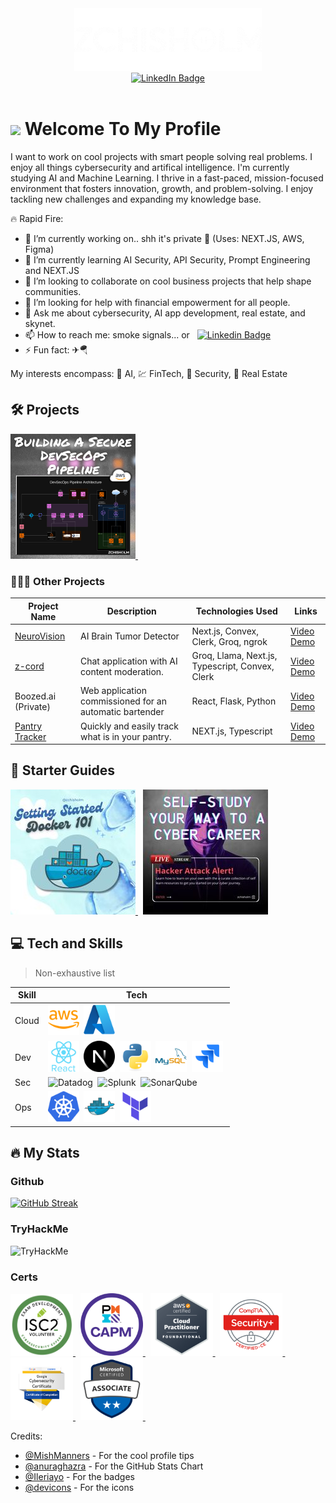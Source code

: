 <div id="header" align="center">
  <img src="./assets/imgs/logo-gif.gif" width="300"/> <br>
  <div id="badges">
    <a href="https://linkedin.com/in/zchisholm">
      <img src="https://img.shields.io/badge/LinkedIn-blue?style=for-the-badge&logo=linkedin&logoColor=white" alt="LinkedIn Badge"/>
    </a>
  </div>
  <img src="https://komarev.com/ghpvc/?username=zchisholm&style=flat-square&color=blue" alt=""/>
</div>

# <img src="https://media.giphy.com/media/hvRJCLFzcasrR4ia7z/giphy.gif" width="30px"/> Welcome To My Profile

I want to work on cool projects with smart people solving real problems. I enjoy all things cybersecurity and artifical intelligence. I'm currently studying AI and Machine Learning. I thrive in a fast-paced, mission-focused environment that fosters innovation, growth, and problem-solving. I enjoy tackling new challenges and expanding my knowledge base.

🔥 Rapid Fire:

- 🔭 I’m currently working on.. shh it's private 🤫 (Uses: NEXT.JS, AWS, Figma)
- 🌱 I’m currently learning AI Security, API Security, Prompt Engineering and NEXT.JS
- 👯 I’m looking to collaborate on cool business projects that help shape communities.
- 🤔 I’m looking for help with financial empowerment for all people.
- 💬 Ask me about cybersecurity, AI app development, real estate, and skynet.
- 📫 How to reach me: smoke signals... or &nbsp; [![Linkedin Badge](https://img.shields.io/badge/-zchisholm-blue?style=flat&logo=Linkedin&logoColor=white)](https://www.linkedin.com/in/zchisholm)&nbsp;
- ⚡ Fun fact: ✈🪂

My interests encompass: 🤖 AI, 💹 FinTech, 🔐 Security, 🏡 Real Estate 

## 🛠 Projects
<div id="starter-guides">
  <a href="https://github.com/zchisholm/DevOps-Pipeline-for-CI-CD">
    <img src="./assets/imgs/DevSecOps-Project-Feature.png" width="200" alt="DevSecOps Pipeline in AWS"/>
  </a>&nbsp;
</div>

### 👨🏾‍🍳 Other Projects

| Project Name                           | Description                                              | Technologies Used                | Links     |
|----------------------------------------|----------------------------------------------------------|----------------------------------|-----------|
| [NeuroVision](https://github.com/zchisholm/Neuro-Vision) | AI Brain Tumor Detector  | Next.js, Convex, Clerk, Groq, ngrok | [Video Demo](https://www.youtube.com/watch?v=TqK2Pa8NoKQ) |
| [z-cord](https://github.com/zchisholm/z-cord) | Chat application with AI content moderation.   | Groq, Llama, Next.js, Typescript, Convex, Clerk | [Video Demo](https://www.youtube.com/watch?v=enMte0U_6Ck) |
| Boozed.ai (Private)  | Web application commissioned for an automatic bartender      | React, Flask, Python      | [Video Demo](https://youtu.be/TGxvB6EAtmg) |
| [Pantry Tracker](https://github.com/zchisholm/h02-pantry-tracker) | Quickly and easily track what is in your pantry.     | NEXT.js, Typescript    |     [Video Demo](https://www.youtube.com/watch?v=d-RJJAjwqCc)      |

## 📖 Starter Guides
<div id="starter-guides">
  <a href="https://github.com/zchisholm/TKH-Group-2-Docker">
    <img src="./assets/imgs/Getting-Started-Docker-ZC.jpg" width="200" alt="Getting Started with Docker"/>
  </a>&nbsp;
  <a href="https://github.com/zchisholm/starting-in-cyber-guide">
    <img src="./assets/imgs/Self-Study-Cyber-ZC.jpg" width="200" alt="Self Study Cyber Guide"/>
  </a>
</div>

## 💻 Tech and Skills
> Non-exhaustive list

| Skill         | Tech         |
| ------------- | -------------------------------------------------------------------------------------------------------------------------------------------------------------------------------------------------------------------------------------------------------------------------------------------------------------------------- |
| Cloud         | <img src="https://github.com/devicons/devicon/blob/master/icons/amazonwebservices/amazonwebservices-plain-wordmark.svg" title="AWS" alt="AWS" width="50" height="50"/>&nbsp; <img src="https://github.com/devicons/devicon/blob/master/icons/azure/azure-original.svg" title="Azure" alt="Azure" width="50" height="50"/>&nbsp;  |
| Dev           | <img src="https://github.com/devicons/devicon/blob/master/icons/react/react-original-wordmark.svg" title="React" alt="React" width="50" height="50"/>&nbsp; <img src="https://github.com/devicons/devicon/blob/master/icons/nextjs/nextjs-original.svg" title="Next" alt="Next" width="50" height="50"/>&nbsp; <img src="https://github.com/devicons/devicon/blob/master/icons/python/python-original.svg" title="Python" alt="Python" width="50" height="50"/>&nbsp; <img src="https://github.com/devicons/devicon/blob/master/icons/mysql/mysql-original-wordmark.svg" title="MySQL"  alt="MySQL" width="50" height="50"/>&nbsp; <img src="https://github.com/devicons/devicon/blob/master/icons/jira/jira-original.svg" title="Jira"  alt="Jira" width="50" height="50"/>&nbsp; |
| Sec           | ![Datadog](https://img.shields.io/badge/datadog-%23632CA6.svg?style=for-the-badge&logo=datadog&logoColor=white)&nbsp; ![Splunk](https://img.shields.io/badge/splunk-%23000000.svg?style=for-the-badge&logo=splunk&logoColor=white)&nbsp; ![SonarQube](https://img.shields.io/badge/SonarQube-black?style=for-the-badge&logo=sonarqube&logoColor=4E9BCD)&nbsp; |
| Ops           | <img src="https://github.com/devicons/devicon/blob/master/icons/kubernetes/kubernetes-original.svg" title="k8s" alt="k8s" width="50" height="50"/>&nbsp; <img src="https://github.com/devicons/devicon/blob/master/icons/docker/docker-original.svg" title="Docker" alt="Docker" width="50" height="50"/>&nbsp; <img src="https://github.com/devicons/devicon/blob/master/icons/terraform/terraform-original.svg" title="Terraform" alt="Terraform" width="50" height="50"/>&nbsp; |


## 🔥 My Stats
<!-- [![Zedd's GitHub stats](https://github-readme-stats.vercel.app/api?username=zchisholm)](https://github.com/anuraghazra/github-readme-stats) -->

### Github
[![GitHub Streak](https://github-readme-streak-stats.herokuapp.com?user=zchisholm&theme=tokyonight&exclude_days=Sun%2CSat)](https://git.io/streak-stats)

### TryHackMe
<img src="https://tryhackme-badges.s3.amazonaws.com/Ginenjuse.png" alt="TryHackMe" width="300px">

### Certs
<div id="certs">
  <a href="https://www.credly.com/earner/earned/badge/a4a08e7f-f154-4663-a4ea-66e847053826">
    <img src="./assets/badges/ISC2-Exam-Vol-Badge.png" width="100" Title="ISC2 Exam Volunteer" alt="ISC2 Exam Volunteer"/>
  </a>&nbsp;
  <a href="https://www.credly.com/earner/earned/badge/764b9610-4cde-4f62-af06-7b03f6e29ef5">
    <img src="./assets/badges/CAPM-Badge.png" width="100" Title="PMI Certified Associate Project Manager" alt="Certified Associate in Project Management"/>
  </a>&nbsp;
  <a href="https://www.credly.com/earner/earned/badge/0d136bf5-2365-4000-9efc-7c0f36474f9d">
    <img src="./assets/badges/AWS-CCP-Badge.png" width="100" Title="AWS CCP" alt="AWS Certified Cloud Practitioner"/>
  </a>&nbsp;
  <a href="https://www.credly.com/earner/earned/badge/58ad7293-2629-4abf-a2cb-d9751ea6ade5">
    <img src="./assets/badges/CompTIA-Sec-Plus-Badge.png" width="100" Title="CompTIA Security+" alt="CompTIA Security+"/>
  </a>&nbsp;
  <a href="https://www.credly.com/earner/earned/badge/6fe9333e-8816-4ff4-8bb0-98a11484a7ac">
    <img src="./assets/badges/Goggle-Cyber-Cert-Badge.png" width="100" Title="Google Cybersecurity Professional" alt="Google Cybersecurity Professional"/>
  </a>&nbsp;
  <a href="https://learn.microsoft.com/api/credentials/share/en-us/ZC-0015/A1E239FFF149DFA8?sharingId=6A206ABBBE59E65E">
    <img src="./assets/badges/Azure-A-102-Badge.svg" width="100" Title="AI-102" alt="Azure AI-102"/>
  </a>&nbsp;
</div>

Credits:
- [@MishManners](https://github.com/mishmanners/MishManners) - For the cool profile tips
- [@anuraghazra](https://github.com/anuraghazra) -  For the GitHub Stats Chart
- [@Ileriayo](https://github.com/Ileriayo/) - For the badges
- [@devicons](https://github.com/devicons/) - For the icons
